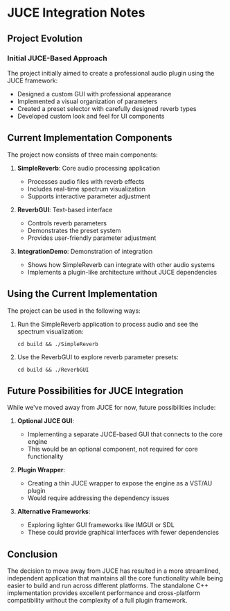 # JUCE Integration Notes

## Project Evolution

### Initial JUCE-Based Approach

The project initially aimed to create a professional audio plugin using the JUCE framework:
- Designed a custom GUI with professional appearance
- Implemented a visual organization of parameters
- Created a preset selector with carefully designed reverb types
- Developed custom look and feel for UI components


## Current Implementation Components

The project now consists of three main components:

1. **SimpleReverb**: Core audio processing application
   - Processes audio files with reverb effects
   - Includes real-time spectrum visualization
   - Supports interactive parameter adjustment

2. **ReverbGUI**: Text-based interface
   - Controls reverb parameters
   - Demonstrates the preset system
   - Provides user-friendly parameter adjustment

3. **IntegrationDemo**: Demonstration of integration
   - Shows how SimpleReverb can integrate with other audio systems
   - Implements a plugin-like architecture without JUCE dependencies

## Using the Current Implementation

The project can be used in the following ways:

1. Run the SimpleReverb application to process audio and see the spectrum visualization:
   ```
   cd build && ./SimpleReverb
   ```

2. Use the ReverbGUI to explore reverb parameter presets:
   ```
   cd build && ./ReverbGUI
   ```

## Future Possibilities for JUCE Integration

While we've moved away from JUCE for now, future possibilities include:

1. **Optional JUCE GUI**:
   - Implementing a separate JUCE-based GUI that connects to the core engine
   - This would be an optional component, not required for core functionality

2. **Plugin Wrapper**:
   - Creating a thin JUCE wrapper to expose the engine as a VST/AU plugin
   - Would require addressing the dependency issues

3. **Alternative Frameworks**:
   - Exploring lighter GUI frameworks like IMGUI or SDL
   - These could provide graphical interfaces with fewer dependencies

## Conclusion

The decision to move away from JUCE has resulted in a more streamlined, independent application that maintains all the core functionality while being easier to build and run across different platforms. The standalone C++ implementation provides excellent performance and cross-platform compatibility without the complexity of a full plugin framework.
